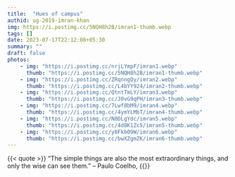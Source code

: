 ```yaml
---
title:  "Hues of campus"
authid: ug-2019-imran-khan
img: https://i.postimg.cc/5NQH8h2B/imran1-thumb.webp
tags: []
date: 2023-07-17T22:12:08+05:30
summary: ""
draft: false
photos:
    - img: "https://i.postimg.cc/nrjLYmpF/imran1.webp"
      thumb: "https://i.postimg.cc/5NQH8h2B/imran1-thumb.webp"
    - img: "https://i.postimg.cc/ZRqnngQy/imran2.webp"
      thumb: "https://i.postimg.cc/L4bYY924/imran2-thumb.webp"
    - img: "https://i.postimg.cc/QtntTmLY/imran3.webp"
      thumb: "https://i.postimg.cc/J0vG9qPH/imran3-thumb.webp"
    - img: "https://i.postimg.cc/7Lwf8bM9/imran4.webp"
      thumb: "https://i.postimg.cc/4ymYLMbT/imran4-thumb.webp"
    - img: "https://i.postimg.cc/N0DLgYdc/imran5.webp"
      thumb: "https://i.postimg.cc/4d8K1Zc5/imran5-thumb.webp"
    - img: "https://i.postimg.cc/y8Fkb09W/imran6.webp"
      thumb: "https://i.postimg.cc/bwXZgmZK/imran6-thumb.webp"
---
```


{{< quote >}}
“The simple things are also the most extraordinary things, and only the wise can see them.” – Paulo Coelho, 
{{</quote>}}